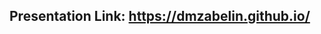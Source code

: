 ## Presentation Link:  <a href="https://dmzabelin.github.io/" target="blank">https://dmzabelin.github.io/</a>

